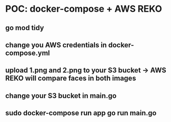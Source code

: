 
# POC: docker-compose + AWS REKO

## go mod tidy

## change you AWS credentials in docker-compose.yml

## upload 1.png and 2.png to your S3 bucket -> AWS REKO will compare faces in both images

## change your S3 bucket in main.go 

## sudo docker-compose run app go run main.go
